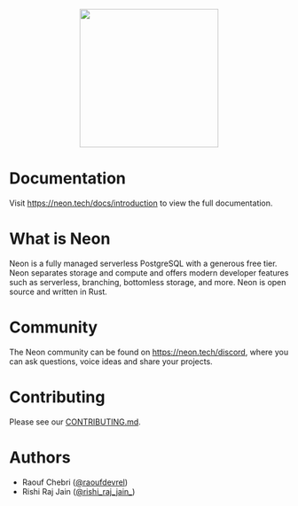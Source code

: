 <p align="center">
  <img width="250px" src="https://user-images.githubusercontent.com/13738772/196940265-9671ea80-5d19-4bb0-ae96-8c1611472991.svg" />
<p align="center">

# Documentation

Visit https://neon.tech/docs/introduction to view the full documentation.

# What is Neon

Neon is a fully managed serverless PostgreSQL with a generous free tier. Neon separates storage and compute and offers modern developer features such as serverless, branching, bottomless storage, and more. Neon is open source and written in Rust.

# Community

The Neon community can be found on https://neon.tech/discord, where you can ask questions, voice ideas and share your projects.

# Contributing

Please see our [CONTRIBUTING.md](https://github.com/neondatabase/neon/blob/main/CONTRIBUTING.md).

# Authors

- Raouf Chebri ([@raoufdevrel](https://twitter.com/raoufdevrel))
- Rishi Raj Jain ([@rishi_raj_jain_](https://twitter.com/rishi_raj_jain_))
